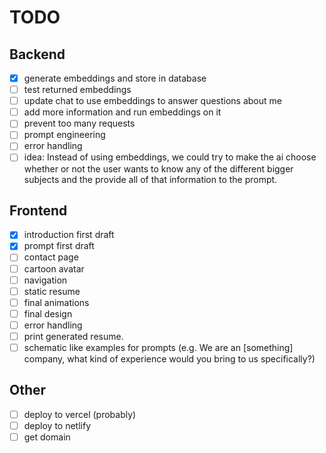 # TODO

## Backend

- [x] generate embeddings and store in database
- [ ] test returned embeddings
- [ ] update chat to use embeddings to answer questions about me
- [ ] add more information and run embeddings on it
- [ ] prevent too many requests
- [ ] prompt engineering
- [ ] error handling
- [ ] idea: Instead of using embeddings, we could try to make the ai choose whether or not the user wants to know any of the different bigger subjects and the provide all of that information to the prompt.

## Frontend

- [x] introduction first draft
- [x] prompt first draft
- [ ] contact page
- [ ] cartoon avatar
- [ ] navigation
- [ ] static resume
- [ ] final animations
- [ ] final design
- [ ] error handling
- [ ] print generated resume.
- [ ] schematic like examples for prompts (e.g. We are an [something] company, what kind of experience would you bring to us specifically?)

## Other

- [ ] deploy to vercel (probably)
- [ ] deploy to netlify
- [ ] get domain